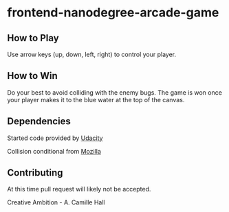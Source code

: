 frontend-nanodegree-arcade-game
===============================

## How to Play
Use arrow keys (up, down, left, right) to control your player.

## How to Win
Do your best to avoid colliding with the enemy bugs.
The game is won once your player makes it to the blue water
at the top of the canvas.


## Dependencies
Started code provided by [Udacity](www.udacity.com)

Collision conditional from [Mozilla](https://developer.mozilla.org/en-US/docs/Games/Techniques/2D_collision_detection)

## Contributing
At this time pull request will likely not be accepted.

Creative Ambition - A. Camille Hall
